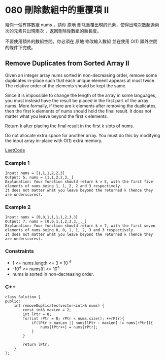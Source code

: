 # 080 刪除數組中的重覆項 II

給你一個有序數組 nums ，請你 原地 刪除重覆出現的元素，使得出現次數超過兩次的元素只出現兩次 ，返回刪除後數組的新長度。

不要使用額外的數組空間，你必須在 原地 修改輸入數組 並在使用 O(1) 額外空間的條件下完成。


## Remove Duplicates from Sorted Array II

Given an integer array nums sorted in non-decreasing order, remove some duplicates in-place such that each unique element appears at most twice. The relative order of the elements should be kept the same.

Since it is impossible to change the length of the array in some languages, you must instead have the result be placed in the first part of the array nums. More formally, if there are k elements after removing the duplicates, then the first k elements of nums should hold the final result. It does not matter what you leave beyond the first k elements.

Return k after placing the final result in the first k slots of nums.

Do not allocate extra space for another array. You must do this by modifying the input array in-place with O(1) extra memory.


[LeetCode](https://leetcode-cn.com/remove-duplicates-from-sorted-array-ii/)

### Example 1

```
Input: nums = [1,1,1,2,2,3]
Output: 5, nums = [1,1,2,2,3,_]
Explanation: Your function should return k = 5, with the first five elements of nums being 1, 1, 2, 2 and 3 respectively.
It does not matter what you leave beyond the returned k (hence they are underscores).
```

### Example 2

```
Input: nums = [0,0,1,1,1,1,2,3,3]
Output: 7, nums = [0,0,1,1,2,3,3,_,_]
Explanation: Your function should return k = 7, with the first seven elements of nums being 0, 0, 1, 1, 2, 3 and 3 respectively.
It does not matter what you leave beyond the returned k (hence they are underscores).

``` 

### Constraints

* 1 <= nums.length <= 3 * 10 <sup>4</sup>
* -10<sup>4</sup> <= nums[i] <= 10<sup>4</sup>
* nums is sorted in non-decreasing order.

### C++ 

```
class Solution {
public:
    int removeDuplicates(vector<int>& nums) {
        const int& maxLen = 2;
        int lPtr = 0;
        for(int rPtr = 0; rPtr < nums.size(); ++rPtr){
            if(lPtr < maxLen || nums[lPtr - maxLen] != nums[rPtr]){
                nums[lPtr++] = nums[rPtr];
            }
        }

        return lPtr;
    }
};
```
